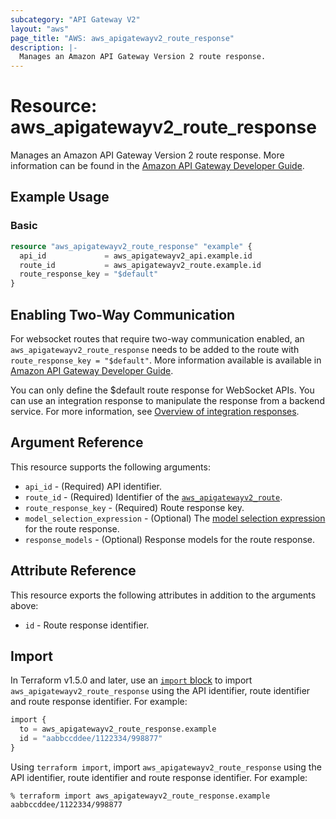 ```yaml
---
subcategory: "API Gateway V2"
layout: "aws"
page_title: "AWS: aws_apigatewayv2_route_response"
description: |-
  Manages an Amazon API Gateway Version 2 route response.
---
```


# Resource: aws_apigatewayv2_route_response

Manages an Amazon API Gateway Version 2 route response.
More information can be found in the [Amazon API Gateway Developer Guide](https://docs.aws.amazon.com/apigateway/latest/developerguide/apigateway-websocket-api.html).

## Example Usage

### Basic

```terraform
resource "aws_apigatewayv2_route_response" "example" {
  api_id             = aws_apigatewayv2_api.example.id
  route_id           = aws_apigatewayv2_route.example.id
  route_response_key = "$default"
}
```

## Enabling Two-Way Communication

For websocket routes that require two-way communication enabled, an `aws_apigatewayv2_route_response` needs to be added to the route with `route_response_key = "$default"`. More information available  is available in [Amazon API Gateway Developer Guide](https://docs.aws.amazon.com/apigateway/latest/developerguide/apigateway-websocket-api.html).

You can only define the $default route response for WebSocket APIs. You can use an integration response to manipulate the response from a backend service. For more information, see [Overview of integration responses](https://docs.aws.amazon.com/apigateway/latest/developerguide/apigateway-websocket-api-integration-responses.html#apigateway-websocket-api-integration-response-overview).

## Argument Reference

This resource supports the following arguments:

* `api_id` - (Required) API identifier.
* `route_id` - (Required) Identifier of the [`aws_apigatewayv2_route`](/docs/providers/aws/r/apigatewayv2_route.html).
* `route_response_key` - (Required) Route response key.
* `model_selection_expression` - (Optional) The [model selection expression](https://docs.aws.amazon.com/apigateway/latest/developerguide/apigateway-websocket-api-selection-expressions.html#apigateway-websocket-api-model-selection-expressions) for the route response.
* `response_models` - (Optional) Response models for the route response.

## Attribute Reference

This resource exports the following attributes in addition to the arguments above:

* `id` - Route response identifier.

## Import

In Terraform v1.5.0 and later, use an [`import` block](https://developer.hashicorp.com/terraform/language/import) to import `aws_apigatewayv2_route_response` using the API identifier, route identifier and route response identifier. For example:

```terraform
import {
  to = aws_apigatewayv2_route_response.example
  id = "aabbccddee/1122334/998877"
}
```

Using `terraform import`, import `aws_apigatewayv2_route_response` using the API identifier, route identifier and route response identifier. For example:

```console
% terraform import aws_apigatewayv2_route_response.example aabbccddee/1122334/998877
```
